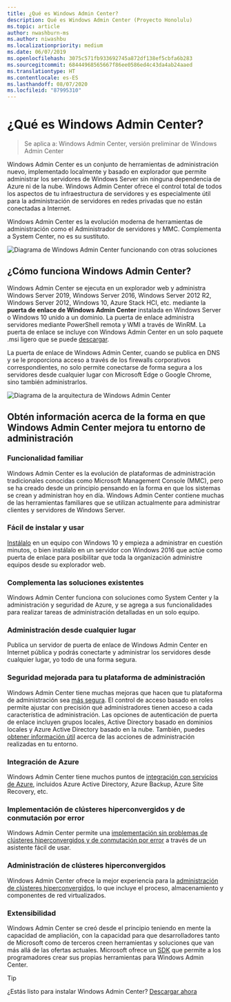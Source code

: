```yaml
---
title: ¿Qué es Windows Admin Center?
description: Qué es Windows Admin Center (Proyecto Honolulu)
ms.topic: article
author: nwashburn-ms
ms.author: niwashbu
ms.localizationpriority: medium
ms.date: 06/07/2019
ms.openlocfilehash: 3075c571fb933692745a872df138ef5cbfa6b283
ms.sourcegitcommit: 68444968565667f86ee0586ed4c43da4ab24aaed
ms.translationtype: HT
ms.contentlocale: es-ES
ms.lasthandoff: 08/07/2020
ms.locfileid: "87995310"
---
```

# <a name="what-is-windows-admin-center"></a>¿Qué es Windows Admin Center?

> Se aplica a: Windows Admin Center, versión preliminar de Windows Admin Center

Windows Admin Center es un conjunto de herramientas de administración nuevo, implementado localmente y basado en explorador que permite administrar los servidores de Windows Server sin ninguna dependencia de Azure ni de la nube. Windows Admin Center ofrece el control total de todos los aspectos de tu infraestructura de servidores y es especialmente útil para la administración de servidores en redes privadas que no están conectadas a Internet.

Windows Admin Center es la evolución moderna de herramientas de administración como el Administrador de servidores y MMC. Complementa a System Center, no es su sustituto.

![Diagrama de Windows Admin Center funcionando con otras soluciones](../media/wac-complements.png)

## <a name="how-does-windows-admin-center-work"></a>¿Cómo funciona Windows Admin Center?

Windows Admin Center se ejecuta en un explorador web y administra Windows Server 2019, Windows Server 2016, Windows Server 2012 R2, Windows Server 2012, Windows 10, Azure Stack HCI, etc. mediante la **puerta de enlace de Windows Admin Center** instalada en Windows Server o Windows 10 unido a un dominio. La puerta de enlace administra servidores mediante PowerShell remota y WMI a través de WinRM. La puerta de enlace se incluye con Windows Admin Center en un solo paquete .msi ligero que se puede [descargar](https://aka.ms/windowsadmincenter).

La puerta de enlace de Windows Admin Center, cuando se publica en DNS y se le proporciona acceso a través de los firewalls corporativos correspondientes, no solo permite conectarse de forma segura a los servidores desde cualquier lugar con Microsoft Edge o Google Chrome, sino también administrarlos.

![Diagrama de la arquitectura de Windows Admin Center](../media/architecture.png)

## <a name="learn-how-windows-admin-center-improves-your-management-environment"></a>Obtén información acerca de la forma en que Windows Admin Center mejora tu entorno de administración

### <a name="familiar-functionality"></a>**Funcionalidad familiar**

Windows Admin Center es la evolución de plataformas de administración tradicionales conocidas como Microsoft Management Console (MMC), pero se ha creado desde un principio pensando en la forma en que los sistemas se crean y administran hoy en día. Windows Admin Center contiene muchas de las herramientas familiares que se utilizan actualmente para administrar clientes y servidores de Windows Server.

### <a name="easy-to-install-and-use"></a>**Fácil de instalar y usar**

[Instálalo](../deploy/install.md) en un equipo con Windows 10 y empieza a administrar en cuestión minutos, o bien instálalo en un servidor con Windows 2016 que actúe como puerta de enlace para posibilitar que toda la organización administre equipos desde su explorador web.

### <a name="complements-existing-solutions"></a>**Complementa las soluciones existentes**

Windows Admin Center funciona con soluciones como System Center y la administración y seguridad de Azure, y se agrega a sus funcionalidades para realizar tareas de administración detalladas en un solo equipo.

### <a name="manage-from-anywhere"></a>**Administración desde cualquier lugar**

Publica un servidor de puerta de enlace de Windows Admin Center en Internet pública y podrás conectarte y administrar los servidores desde cualquier lugar, yo todo de una forma segura.

### <a name="enhanced-security-for-your-management-platform"></a>**Seguridad mejorada para tu plataforma de administración**

Windows Admin Center tiene muchas mejoras que hacen que tu plataforma de administración sea [más segura](../plan/user-access-options.md). El control de acceso basado en roles permite ajustar con precisión qué administradores tienen acceso a cada característica de administración. Las opciones de autenticación de puerta de enlace incluyen grupos locales, Active Directory basado en dominios locales y Azure Active Directory basado en la nube.  También, puedes [obtener información útil](../use/logging.md) acerca de las acciones de administración realizadas en tu entorno.

### <a name="azure-integration"></a>**Integración de Azure**

Windows Admin Center tiene muchos puntos de [integración con servicios de Azure](../azure/index.md), incluidos Azure Active Directory, Azure Backup, Azure Site Recovery, etc.

### <a name="deploy-hyper-converged-and-failover-clusters"></a>**Implementación de clústeres hiperconvergidos y de conmutación por error**

Windows Admin Center permite una [implementación sin problemas de clústeres hiperconvergidos y de conmutación por error](../use/deploy-hyperconverged-infrastructure.md) a través de un asistente fácil de usar.

### <a name="manage-hyper-converged-clusters"></a>**Administración de clústeres hiperconvergidos**

Windows Admin Center ofrece la mejor experiencia para la [administración de clústeres hiperconvergidos](../use/manage-hyper-converged.md), lo que incluye el proceso, almacenamiento y componentes de red virtualizados.

### <a name="extensibility"></a>**Extensibilidad**

Windows Admin Center se creó desde el principio teniendo en mente la capacidad de ampliación, con la capacidad para que desarrolladores tanto de Microsoft como de terceros creen herramientas y soluciones que van más allá de las ofertas actuales. Microsoft ofrece un [SDK](../extend/extensibility-overview.md) que permite a los programadores crear sus propias herramientas para Windows Admin Center.

> [!Tip]
> ¿Estás listo para instalar Windows Admin Center? [Descargar ahora](https://aka.ms/windowsadmincenter)